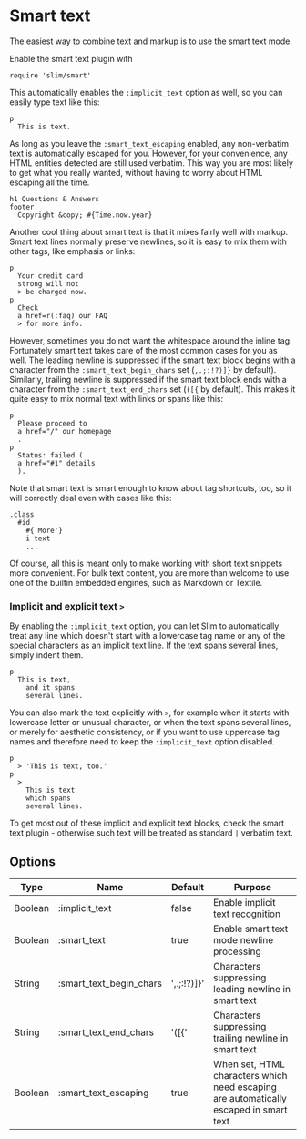 # Smart text

The easiest way to combine text and markup is to use the <a name="smarttext">smart text mode</a>.

Enable the smart text plugin with

    require 'slim/smart'

This automatically enables the `:implicit_text` option as well,
so you can easily type text like this:

    p
      This is text.

As long as you leave the `:smart_text_escaping` enabled,
any non-verbatim text is automatically escaped for you.
However, for your convenience, any HTML entities detected are still used verbatim.
This way you are most likely to get what you really wanted,
without having to worry about HTML escaping all the time.

    h1 Questions & Answers
    footer
      Copyright &copy; #{Time.now.year}

Another cool thing about smart text is that it mixes fairly well with markup.
Smart text lines normally preserve newlines,
so it is easy to mix them with other tags, like emphasis or links:

    p
      Your credit card
      strong will not
      > be charged now.
    p
      Check
      a href=r(:faq) our FAQ
      > for more info.

However, sometimes you do not want the whitespace around the inline tag.
Fortunately smart text takes care of the most common cases for you as well.
The leading newline is suppressed if the smart text block begins
with a character from the `:smart_text_begin_chars` set (`,.;:!?)]}` by default).
Similarly, trailing newline is suppressed if the smart text block ends
with a character from the `:smart_text_end_chars` set (`([{` by default).
This makes it quite easy to mix normal text with links or spans like this:

    p
      Please proceed to
      a href="/" our homepage
      .
    p
      Status: failed (
      a href="#1" details
      ).

Note that smart text is smart enough to know about tag shortcuts, too,
so it will correctly deal even with cases like this:

    .class
      #id
        #{'More'}
        i text
        ...

Of course, all this is meant only to make working with short text snippets more convenient.
For bulk text content, you are more than welcome to use one of the builtin embedded engines,
such as Markdown or Textile.

### Implicit and explicit text `>`

By enabling the `:implicit_text` option,
you can let Slim to automatically treat any line which doesn't start
with a lowercase tag name or any of the special characters as an implicit text line.
If the text spans several lines, simply indent them.

    p
      This is text,
        and it spans
        several lines.

You can also mark the text explicitly with `>`,
for example when it starts with lowercase letter or unusual character,
or when the text spans several lines,
or merely for aesthetic consistency,
or if you want to use uppercase tag names
and therefore need to keep the `:implicit_text` option disabled.

    p
      > 'This is text, too.'
    p
      >
        This is text
        which spans
        several lines.


To get most out of these implicit and explicit text blocks,
check the smart text plugin - otherwise such text will be treated as standard `|` verbatim text.

## Options

| Type | Name | Default | Purpose |
| ---- | ---- | ------- | ------- |
| Boolean | :implicit_text | false | Enable implicit text recognition |
| Boolean | :smart_text | true | Enable smart text mode newline processing |
| String | :smart_text_begin_chars | ',.;:!?)]}' | Characters suppressing leading newline in smart text |
| String | :smart_text_end_chars | '([{' | Characters suppressing trailing newline in smart text |
| Boolean | :smart_text_escaping | true | When set, HTML characters which need escaping are automatically escaped in smart text |

